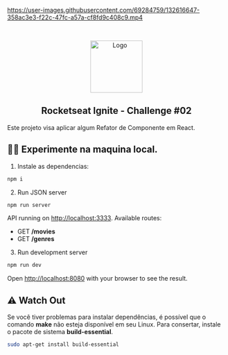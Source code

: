  https://user-images.githubusercontent.com/69284759/132616647-358ac3e3-f22c-47fc-a57a-cf8fd9c408c9.mp4

<br />
<p align="center">
  <a href="https://dangarcia-devel.vercel.app">
    <img src="https://dangarcia-devel.vercel.app/favicon.ico" alt="Logo" width="120">
  </a>

  <h2 align="center">Rocketseat Ignite - Challenge #02</h2>
</p>

Este projeto visa aplicar algum Refator de Componente em
 React.

## 🏃‍♂️ Experimente na maquina local.



1. Instale as dependencias:

```bash
npm i
```

2. Run JSON server

```bash
npm run server
```

API running on [http://localhost:3333](http://localhost:8080). Available routes:

- GET **/movies**
- GET **/genres**

3. Run development server

```bash
npm run dev
```

Open [http://localhost:8080](http://localhost:8080) with your browser to see the result.

## ⚠️ Watch Out

Se você tiver problemas para instalar dependências, é possível que o comando **make** não esteja disponível em seu Linux. Para consertar, instale o pacote de sistema **build-essential**.

```bash
sudo apt-get install build-essential
```
